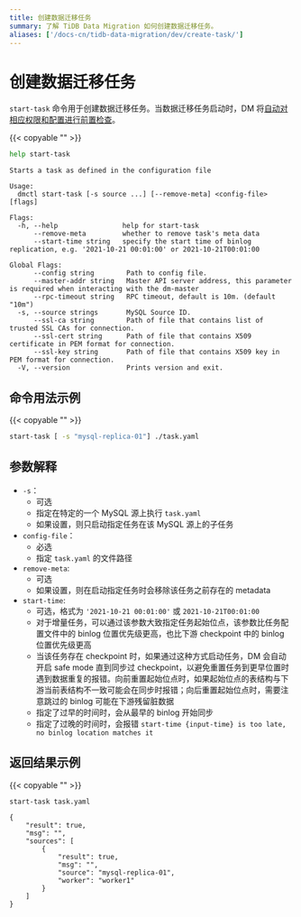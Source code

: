 ```yaml
---
title: 创建数据迁移任务
summary: 了解 TiDB Data Migration 如何创建数据迁移任务。
aliases: ['/docs-cn/tidb-data-migration/dev/create-task/']
---
```


# 创建数据迁移任务

`start-task` 命令用于创建数据迁移任务。当数据迁移任务启动时，DM 将[自动对相应权限和配置进行前置检查](/dm/dm-precheck.md)。

{{< copyable "" >}}

```bash
help start-task
```

```
Starts a task as defined in the configuration file

Usage:
  dmctl start-task [-s source ...] [--remove-meta] <config-file> [flags]

Flags:
  -h, --help                help for start-task
      --remove-meta         whether to remove task's meta data
      --start-time string   specify the start time of binlog replication, e.g. '2021-10-21 00:01:00' or 2021-10-21T00:01:00

Global Flags:
      --config string        Path to config file.
      --master-addr string   Master API server address, this parameter is required when interacting with the dm-master
      --rpc-timeout string   RPC timeout, default is 10m. (default "10m")
  -s, --source strings       MySQL Source ID.
      --ssl-ca string        Path of file that contains list of trusted SSL CAs for connection.
      --ssl-cert string      Path of file that contains X509 certificate in PEM format for connection.
      --ssl-key string       Path of file that contains X509 key in PEM format for connection.
  -V, --version              Prints version and exit.
```

## 命令用法示例

{{< copyable "" >}}

```bash
start-task [ -s "mysql-replica-01"] ./task.yaml
```

## 参数解释

+ `-s`：
    - 可选
    - 指定在特定的一个 MySQL 源上执行 `task.yaml`
    - 如果设置，则只启动指定任务在该 MySQL 源上的子任务
+ `config-file`：
    - 必选
    - 指定 `task.yaml` 的文件路径
+ `remove-meta`:
    - 可选
    - 如果设置，则在启动指定任务时会移除该任务之前存在的 metadata
+ `start-time`:
    - 可选，格式为 `'2021-10-21 00:01:00'` 或 `2021-10-21T00:01:00`
    - 对于增量任务，可以通过该参数大致指定任务起始位点，该参数比任务配置文件中的 binlog 位置优先级更高，也比下游 checkpoint 中的 binlog 位置优先级更高
    - 当该任务存在 checkpoint 时，如果通过这种方式启动任务，DM 会自动开启 safe mode 直到同步过 checkpoint，以避免重置任务到更早位置时遇到数据重复的报错。向前重置起始位点时，如果起始位点的表结构与下游当前表结构不一致可能会在同步时报错；向后重置起始位点时，需要注意跳过的 binlog 可能在下游残留脏数据
    - 指定了过早的时间时，会从最早的 binlog 开始同步
    - 指定了过晚的时间时，会报错 `start-time {input-time} is too late, no binlog location matches it`

## 返回结果示例

{{< copyable "" >}}

```bash
start-task task.yaml
```

```
{
    "result": true,
    "msg": "",
    "sources": [
        {
            "result": true,
            "msg": "",
            "source": "mysql-replica-01",
            "worker": "worker1"
        }
    ]
}
```
